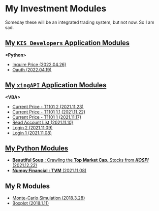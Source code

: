 # My Investment Modules
Someday these will be an integrated trading system, but not now. So I am sad.

## [My `KIS Developers` Application Modules](/KIS_Developers#my-kis-developers-application-modules)
**\<Python>**
- [Inquire Price (2022.04.26)](/KIS_Developers#inquire-price-20220426)
- [Oauth (2022.04.19)](/KIS_Developers#oauth-20220419)

## [My `xingAPI` Application Modules](/XingAPI#my-xingapi-application-modules)
**\<VBA>**
- [Current Price - T1101 2 (2021.11.23)](/XingAPI#current-price---t1101-2-20211123)
- [Current Price - T1101 1.1 (2021.11.22)](/XingAPI#current-price---t1101-11-20211122)
- [Current Price - T1101 1 (2021.11.17)](/XingAPI#current-price---t1101-1-20211117)
- [Read Account List (2021.11.10)](/XingAPI#read-account-list-20211110)
- [Login 2 (2021.11.09)](/XingAPI#login-2-20211109)
- [Login 1 (2021.11.08)](/XingAPI#login-1-20211108)

## [My Python Modules](/Python#python)
- [**Beautiful Soup** : Crawling the **Top Market Cap.** Stocks from ***KOSPI*** (2021.12.22)](/Python#beautiful-soup--crawling-the-top-market-cap-stocks-from-kospi-20211222)
- [**Numpy Financial** : **TVM** (2021.11.08)](/Python#numpy-financial--tvm-20211108)

## My R Modules
- [Monte-Carlo Simulation (2018.3.28)](/Monte%20Carlo%20Simulation#r_monte_carlo_simulation_20180328r)
- [Boxplot (2018.1.11)](/Boxplot#boxplot-2018111)
